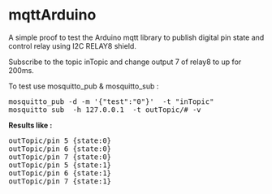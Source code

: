 mqttArduino
===========

A simple proof to test the Arduino mqtt library to publish digital pin state and control relay using I2C RELAY8 shield.

Subscribe to the topic inTopic and change output 7 of relay8 to up for 200ms.

To test use mosquitto_pub & mosquitto_sub :

<pre>
mosquitto_pub -d -m '{"test":"0"}'  -t "inTopic"
mosquitto_sub  -h 127.0.0.1  -t outTopic/# -v
</pre>

<b>Results like :</b>

<pre>
outTopic/pin 5 {state:0}
outTopic/pin 6 {state:0}
outTopic/pin 7 {state:0}
outTopic/pin 5 {state:1}
outTopic/pin 6 {state:1}
outTopic/pin 7 {state:1}
</pre>

